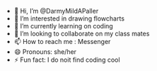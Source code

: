 - 👋 Hi, I’m @DarmyMildAPaller
- 👀 I’m interested in drawing flowcharts
- 🌱 I’m currently learning on coding 
- 💞️ I’m looking to collaborate on my class mates 
- 📫 How to reach me : Messenger 
- 😄 Pronouns: she/her
- ⚡ Fun fact: I do noit find coding cool 

<!---
DarmyMildAPaller/DarmyMildAPaller is a ✨ special ✨ repository because its `README.md` (this file) appears on your GitHub profile.
You can click the Preview link to take a look at your changes.
--->
